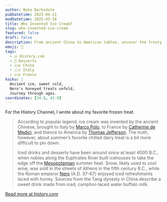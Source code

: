 ```yaml
---
author: Nate Barksdale
pubDatetime: 2023-04-21
modDatetime: 2025-03-18
title: Who Invented Ice Cream?
slug: who-invented-ice-cream
featured: false
draft: false
description: From ancient China to American tables, uncover the frosty journey of history's favorite frozen delight.
emoji: 🍦
tags:
  - 🇭 History.com
  - 🍬 Desserts
  - 🇨🇳 China
  - 🇮🇹 Italy
  - 🇫🇷 France
haiku: |
  Ancient ice, sweet cold,  
  Nero's honeyed treats unfold,  
  Journey through ages.
coordinates: [34.0, 42.0]
---
```


For the History Channel, I wrote about my favorite frozen treat.

> According to popular legend, ice cream was invented by the ancient Chinese, brought to Italy by [Marco Polo](https://www.history.com/topics/exploration/marco-polo), to France by [Catherine de Medici](https://www.history.com/topics/renaissance/medici-family), and thence to America by [Thomas Jefferson](https://www.history.com/news/thomas-jefferson-americas-pioneering-gourmand). The truth, however, about summer’s favorite chilled dairy treat is a bit more difficult to pin down.
>
> Iced drinks and desserts have been around since at least 4000 B.C., when nobles along the Euphrates River built icehouses to take the edge off the [Mesopotamian](https://www.history.com/topics/ancient-middle-east/mesopotamia) summer heat. Snow, likely used to cool wine, was sold in the streets of Athens in the fifth century B.C., while the Roman emperor [Nero](https://www.history.com/topics/ancient-history/nero) (A.D. 37–67) enjoyed iced refreshments laced with honey. Sources from the Tang dynasty in China describe a sweet drink made from iced, camphor-laced water buffalo milk.

[Read more at history.com](https://www.history.com/news/where-do-ice-cream-sorbet-frozen-desserts-come-from)
